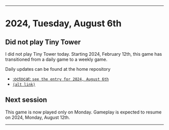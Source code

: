 
***

# 2024, Tuesday, August 6th

## Did not play Tiny Tower

<!-- TODO: For each weekly entry, make sure the date is correct. The day of the week should be modified in 4 places !-->

I did not play Tiny Tower today. Starting 2024, February 12th, this game has transitioned from a daily game to a weekly game.

Daily updates can be found at the home repository

- [:octocat: `see the entry for 2024, August 6th`](https://github.com/seanpm2001/SeansLifeArchive_Images_TinyTower/tree/master/tiny%20tower/2024/08_August/06/) 
- [`(alt link)`](/tiny%20tower/2024/08_August/06/)

## Next session

This game is now played only on Monday. Gameplay is expected to resume on 2024, Monday, August 12th.

***
